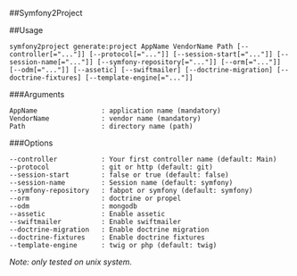 ##Symfony2Project


##Usage

    symfony2project generate:project AppName VendorName Path [--controller[="..."]] [--protocol[="..."]] [--session-start[="..."]] [--session-name[="..."]] [--symfony-repository[="..."]] [--orm[="..."]] [--odm[="..."]] [--assetic] [--swiftmailer] [--doctrine-migration] [--doctrine-fixtures] [--template-engine[="..."]]

###Arguments

    AppName                : application name (mandatory)
    VendorName             : vendor name (mandatory)
    Path                   : directory name (path)

###Options

    --controller           : Your first controller name (default: Main)
    --protocol             : git or http (default: git)
    --session-start        : false or true (default: false)
    --session-name         : Session name (default: symfony)
    --symfony-repository   : fabpot or symfony (default: symfony)
    --orm                  : doctrine or propel
    --odm                  : mongodb
    --assetic              : Enable assetic
    --swiftmailer          : Enable swiftmailer
    --doctrine-migration   : Enable doctrine migration
    --doctrine-fixtures    : Enable doctrine fixtures
    --template-engine      : twig or php (default: twig)


*Note: only tested on unix system.*
